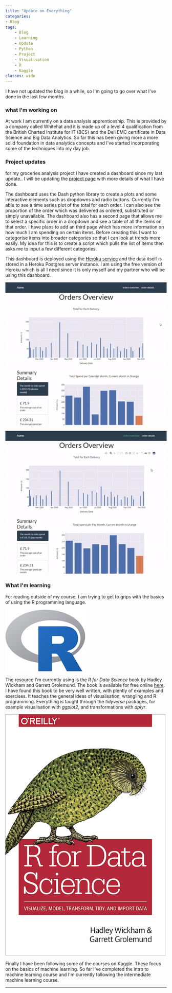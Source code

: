 ```yaml
---
title: "Update on Everything"
categories:
- Blog
tags:
    - Blog
    - Learning
    - Update
    - Python
    - Project
    - Visualisation
    - R
    - Kaggle
classes: wide
---
```

I have not updated the blog in a while, so I'm going to go over what I've done in the last few months.

### what I'm working on
At work I am currently on a data analysis apprenticeship.
This is provided by a company called Whitehat and it is made up of a level 4 qualification from the British Charted Institute for IT (BCS) and the Dell EMC certificate in Data Science and Big Data Analytics.
So far this has been giving more a more solid foundation in data analytics concepts and I've started incorporating some of the techniques into my day job.

### Project updates
for my groceries analysis project I have created a dashboard since my last update.. I will be updating the [project page][1] with more details of what I have done.

The dashboard uses the Dash python library to create a plots and some interactive elements such as dropdowns and radio buttons. Currently I'm able to see a time series plot of the total for each order. I can also see the proportion of the order which was delivered as ordered, substituted or simply unavailable. 
The dashboard also has a second page that allows me to select a specific order in a dropdown and see a table of all the items on that order. I have plans to add an third page which has more information on how much I am spending on certain items. Before creating this I want to categorise items into broader categories so that I can look at trends more easily. My idea for this is to create a script which pulls the list of items then asks me to input a few different categories.

This dashboard is deployed using the [Heroku service][2] and the data itself is stored in a Heroku Postgres server instance. I am using the free version of Heroku which is all I need since it is only myself and my partner who will be using this dashboard.

![dashboard page 1](/assets/images/dashboard_preview.gif)

![dashboard page 2](/assets/images/dashboard_preview_page_2.gif)

### What I'm learning
For reading outside of my course, I am trying to get to grips with the basics of using the R programming language. 

<img src="/assets/images/R_logo.png" alt="R Logo" width="250" />

The resource I'm currently using is the *R for Data Science* book by Hadley Wickham and Garrett Grolemund. The book is available for free online [here][3].
I have found this book to be very well written, with plently of examples and exercises.
It teaches the general ideas of visualisation, wrangling and R programming. Everything is taught through the *tidyverse* packages, for example visualisation with *ggplot2*, and transformations with *dplyr*.

![R for Data Science Book](/assets/images/r4ds_cover.png)

Finally I have been following some of the courses on Kaggle. These focus on the basics of machine learning. So far I've completed the intro to machine learning course and I'm currently following the intermediate machine learning course.

---

[1]: /projects/online-groceries
[2]: https://www.heroku.com/
[3]: https://r4ds.had.co.nz/


